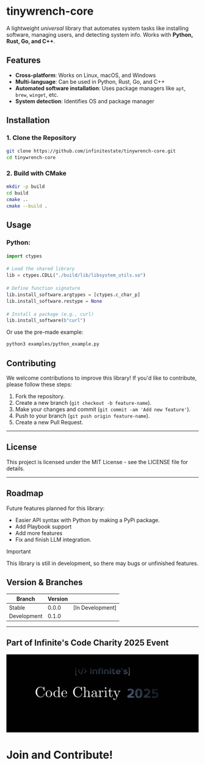 # tinywrench-core

A lightweight _universal_ library that automates system tasks like installing software, managing users, and detecting system info. Works with **Python, Rust, Go, and C++**.

## Features

- **Cross-platform**: Works on Linux, macOS, and Windows
- **Multi-language**: Can be used in Python, Rust, Go, and C++
- **Automated software installation**: Uses package managers like `apt`, `brew`, `winget`, etc.
- **System detection**: Identifies OS and package manager

## Installation

### **1️. Clone the Repository**

```bash
git clone https://github.com/infinitestate/tinywrench-core.git
cd tinywrench-core
```

### **2. Build with CMake**

```bash
mkdir -p build
cd build
cmake ..
cmake --build .
```

## Usage

### Python:

```py
import ctypes

# Load the shared library
lib = ctypes.CDLL("./build/lib/libsystem_utils.so")

# Define function signature
lib.install_software.argtypes = [ctypes.c_char_p]
lib.install_software.restype = None

# Install a package (e.g., curl)
lib.install_software(b"curl")

```

Or use the pre-made example:

```bash
python3 examples/python_example.py
```

## Contributing

We welcome contributions to improve this library! If you'd like to contribute, please follow these steps:

1.  Fork the repository.
2.  Create a new branch (`git checkout -b feature-name`).
3.  Make your changes and commit (`git commit -am 'Add new feature'`).
4.  Push to your branch (`git push origin feature-name`).
5.  Create a new Pull Request.

---

## License

This project is licensed under the MIT License - see the LICENSE file for details.

---

## Roadmap

Future features planned for this library:

- Easier API syntax with Python by making a PyPi package.
- Add Playbook support
- Add more features
- Fix and finish LLM integration.

> [!IMPORTANT]
> This library is still in development, so there may bugs or unfinished features.

## Version & Branches

| Branch      | Version |                  |
| ----------- | ------- | ---------------- |
| Stable      | 0.0.0   | [In Development] |
| Development | 0.1.0   |                  |

---

## Part of Infinite's Code Charity 2025 Event

![CharityBanner](docs/assets/BannerCharity.jpg)

# Join and Contribute!

